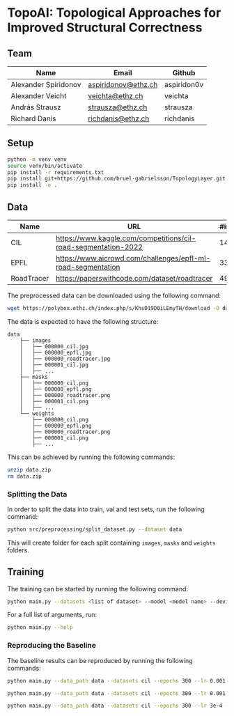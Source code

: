 # TopoAI: Topological Approaches for Improved Structural Correctness

## Team
| Name                 | Email               | Github      |
| -------------------- | ------------------- | ----------- |
| Alexander Spiridonov | aspiridonov@ethz.ch | aspiridon0v |
| Alexander Veicht     | veichta@ethz.ch     | veichta     |
| András Strausz       | strausza@ethz.ch    | strausza    |
| Richard Danis        | richdanis@ethz.ch   | richdanis   |
## Setup
```bash
python -m venv venv
source venv/bin/activate
pip install -r requirements.txt
pip install git+https://github.com/bruel-gabrielsson/TopologyLayer.git
pip install -e .
```
## Data
| Name       | URL                                                            | #images |
| ---------- | -------------------------------------------------------------- | ------- |
| CIL        | https://www.kaggle.com/competitions/cil-road-segmentation-2022 | 144     |
| EPFL       | https://www.aicrowd.com/challenges/epfl-ml-road-segmentation   | 339     |
| RoadTracer | https://paperswithcode.com/dataset/roadtracer                  | 4976    |

The preprocessed data can be downloaded using the following command:
```bash
wget https://polybox.ethz.ch/index.php/s/KhsD19D0iLEmyTH/download -O data.zip
```

The data is expected to have the following structure:
```
data
    ├── images
    │   ├── 000000_cil.jpg
    │   ├── 000000_epfl.jpg
    │   ├── 000000_roadtracer.jpg
    │   ├── 000001_cil.jpg
    │   ├── ...
    ├── masks
    │   ├── 000000_cil.png
    │   ├── 000000_epfl.png
    │   ├── 000000_roadtracer.png
    │   ├── 000001_cil.png
    │   ├── ...
    └── weights
        ├── 000000_cil.png
        ├── 000000_epfl.png
        ├── 000000_roadtracer.png
        ├── 000001_cil.png
        ├── ...
```
This can be achieved by running the following commands:
```bash
unzip data.zip
rm data.zip
```
### Splitting the Data
In order to split the data into train, val and test sets, run the following command:
```bash
python src/preprocessing/split_dataset.py --dataset data
```
This will create folder for each split containing ```images```, ```masks``` and ```weights``` folders.

## Training
The training can be started by running the following command:
```bash
python main.py --datasets <list of dataset> --model <model name> --device <device>
```
For a full list of arguments, run:
```bash
python main.py --help
```

### Reproducing the Baseline
The baseline results can be reproduced by running the following commands:
```bash
python main.py --data_path data --datasets cil --epochs 300 --lr 0.001 --model unet++ --patience 40
```
```bash
python main.py --data_path data --datasets cil --epochs 300 --lr 0.001 --model spin --patience 40
```
```bash
python main.py --data_path data --datasets cil --epochs 300 --lr 3e-4 --model upernet-t --patience 40 --miou_weight 1 --focal_weight 1 --mse_weight 1
```